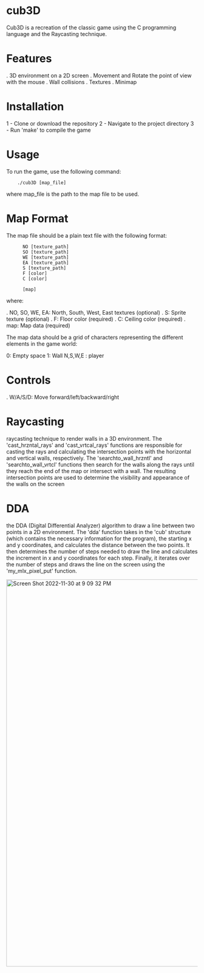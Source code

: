 # cub3D
Cub3D is a recreation of the classic game using the C programming language and the Raycasting technique.

# Features
. 3D environment on a 2D screen
. Movement and Rotate the point of view with the mouse
. Wall collisions
. Textures
. Minimap

# Installation
1 - Clone or download the repository
2 - Navigate to the project directory
3 - Run 'make' to compile the game

# Usage

To run the game, use the following command:
        
        ./cub3D [map_file]
where map_file is the path to the map file to be used.

# Map Format

The map file should be a plain text file with the following format:

          NO [texture_path]
          SO [texture_path]
          WE [texture_path]
          EA [texture_path]
          S [texture_path]
          F [color]
          C [color]

          [map]

where:

   . NO, SO, WE, EA: North, South, West, East textures (optional)
   . S: Sprite texture (optional)
   . F: Floor color (required)
   . C: Ceiling color (required)
   . map: Map data (required)
   
The map data should be a grid of characters representing the different elements in the game world:

  0: Empty space
  1: Wall
  N,S,W,E : player

# Controls
  . W/A/S/D: Move forward/left/backward/right
  
# Raycasting

raycasting technique to render walls in a 3D environment. The 'cast_hrzntal_rays' and 'cast_vrtcal_rays' functions are responsible for casting the rays and calculating the intersection points with the horizontal and vertical walls, respectively. The 'searchto_wall_hrzntl' and 'searchto_wall_vrtcl' functions then search for the walls along the rays until they reach the end of the map or intersect with a wall. The resulting intersection points are used to determine the visibility and appearance of the walls on the screen
# DDA

the DDA (Digital Differential Analyzer) algorithm to draw a line between two points in a 2D environment. The 'dda' function takes in the 'cub' structure (which contains the necessary information for the program), the starting x and y coordinates, and calculates the distance between the two points. It then determines the number of steps needed to draw the line and calculates the increment in x and y coordinates for each step. Finally, it iterates over the number of steps and draws the line on the screen using the 'my_mlx_pixel_put' function.

<img width="1016" alt="Screen Shot 2022-11-30 at 9 09 32 PM" src="https://user-images.githubusercontent.com/69278312/204899162-1ef6833b-7261-4f4c-ad0c-411c21f1606d.png">
